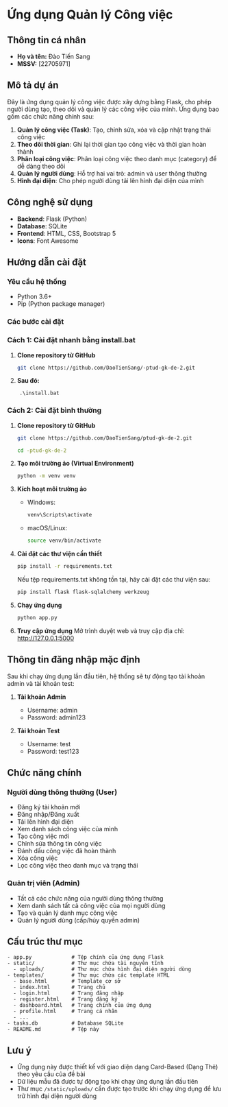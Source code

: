 # Ứng dụng Quản lý Công việc

## Thông tin cá nhân
- **Họ và tên:** Đào Tiến Sang
- **MSSV:** [22705971]

## Mô tả dự án
Đây là ứng dụng quản lý công việc được xây dựng bằng Flask, cho phép người dùng tạo, theo dõi và quản lý các công việc của mình. Ứng dụng bao gồm các chức năng chính sau:

1. **Quản lý công việc (Task)**: Tạo, chỉnh sửa, xóa và cập nhật trạng thái công việc
2. **Theo dõi thời gian**: Ghi lại thời gian tạo công việc và thời gian hoàn thành
3. **Phân loại công việc**: Phân loại công việc theo danh mục (category) để dễ dàng theo dõi
4. **Quản lý người dùng**: Hỗ trợ hai vai trò: admin và user thông thường
5. **Hình đại diện**: Cho phép người dùng tải lên hình đại diện của mình

## Công nghệ sử dụng
- **Backend**: Flask (Python)
- **Database**: SQLite
- **Frontend**: HTML, CSS, Bootstrap 5
- **Icons**: Font Awesome

## Hướng dẫn cài đặt

### Yêu cầu hệ thống
- Python 3.6+
- Pip (Python package manager)

### Các bước cài đặt
### Cách 1: Cài đặt nhanh bằng install.bat
1. **Clone repository từ GitHub**
   ```bash
   git clone https://github.com/DaoTienSang/-ptud-gk-de-2.git
   ```
2.   **Sau đó:**
   ```# Chỉ cần chạy file install.bat
       .\install.bat
   ```
### Cách 2: Cài đặt bình thường
1. **Clone repository từ GitHub**
   ```bash
   git clone https://github.com/DaoTienSang/ptud-gk-de-2.git

   cd -ptud-gk-de-2
   
   ```

2. **Tạo môi trường ảo (Virtual Environment)**
   ```bash
   python -m venv venv
   ```

3. **Kích hoạt môi trường ảo**
   - Windows:
     ```bash
     venv\Scripts\activate
     ```
   - macOS/Linux:
     ```bash
     source venv/bin/activate
     ```

4. **Cài đặt các thư viện cần thiết**
   ```bash
   pip install -r requirements.txt
   ```
   
   Nếu tệp requirements.txt không tồn tại, hãy cài đặt các thư viện sau:
   ```bash
   pip install flask flask-sqlalchemy werkzeug
   ```

5. **Chạy ứng dụng**
   ```bash
   python app.py
   ```

6. **Truy cập ứng dụng**
   Mở trình duyệt web và truy cập địa chỉ: http://127.0.0.1:5000

## Thông tin đăng nhập mặc định
Sau khi chạy ứng dụng lần đầu tiên, hệ thống sẽ tự động tạo tài khoản admin và tài khoản test:

1. **Tài khoản Admin**
   - Username: admin
   - Password: admin123

2. **Tài khoản Test**
   - Username: test
   - Password: test123

## Chức năng chính

### Người dùng thông thường (User)
- Đăng ký tài khoản mới
- Đăng nhập/Đăng xuất
- Tải lên hình đại diện
- Xem danh sách công việc của mình
- Tạo công việc mới
- Chỉnh sửa thông tin công việc
- Đánh dấu công việc đã hoàn thành
- Xóa công việc
- Lọc công việc theo danh mục và trạng thái

### Quản trị viên (Admin)
- Tất cả các chức năng của người dùng thông thường
- Xem danh sách tất cả công việc của mọi người dùng
- Tạo và quản lý danh mục công việc
- Quản lý người dùng (cấp/hủy quyền admin)

## Cấu trúc thư mục
```
- app.py             # Tệp chính của ứng dụng Flask
- static/            # Thư mục chứa tài nguyên tĩnh
  - uploads/         # Thư mục chứa hình đại diện người dùng
- templates/         # Thư mục chứa các template HTML
  - base.html        # Template cơ sở
  - index.html       # Trang chủ
  - login.html       # Trang đăng nhập
  - register.html    # Trang đăng ký
  - dashboard.html   # Trang chính của ứng dụng
  - profile.html     # Trang cá nhân
  - ...
- tasks.db           # Database SQLite
- README.md          # Tệp này
```

## Lưu ý
- Ứng dụng này được thiết kế với giao diện dạng Card-Based (Dạng Thẻ) theo yêu cầu của đề bài
- Dữ liệu mẫu đã được tự động tạo khi chạy ứng dụng lần đầu tiên
- Thư mục `/static/uploads/` cần được tạo trước khi chạy ứng dụng để lưu trữ hình đại diện người dùng